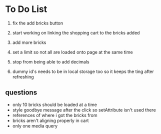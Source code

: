 # To Do List

1. fix the add bricks button

2. start working on linking the shopping cart to the bricks added

3. add more bricks

4. set a limit so not all are loaded onto page at the same time

5. stop from being able to add decimals

6. dummy id's needs to be in local storage too so it keeps the ting after refreshing

## questions

* only 10 bricks should be loaded at a time
* style goodbye message after the click so setAttribute isn't used there
* references of where i got the bricks from
* bricks aren't aligning properly in cart
* only one media query